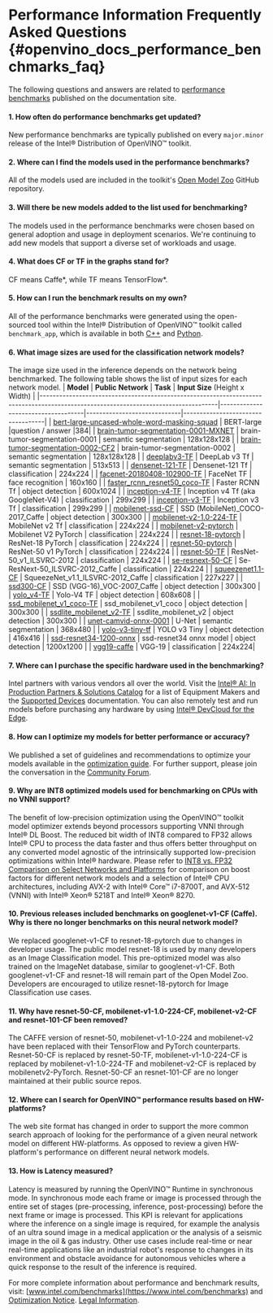 # Performance Information Frequently Asked Questions {#openvino_docs_performance_benchmarks_faq}

The following questions and answers are related to [performance benchmarks](./performance_benchmarks.md) published on the documentation site.

#### 1. How often do performance benchmarks get updated?
New performance benchmarks are typically published on every `major.minor` release of the Intel® Distribution of OpenVINO™ toolkit.

#### 2. Where can I find the models used in the performance benchmarks?
All of the models used are included in the toolkit's [Open Model Zoo](https://github.com/openvinotoolkit/open_model_zoo) GitHub repository. 

#### 3. Will there be new models added to the list used for benchmarking?
The models used in the performance benchmarks were chosen based on general adoption and usage in deployment scenarios. We're continuing to add new models that support a diverse set of workloads and usage.

#### 4. What does CF or TF in the graphs stand for?
CF means Caffe*, while TF means TensorFlow*.

#### 5. How can I run the benchmark results on my own?
All of the performance benchmarks were generated using the open-sourced tool within the Intel® Distribution of OpenVINO™ toolkit called `benchmark_app`, which is available in both [C++](../../samples/cpp/benchmark_app/README.md) and [Python](../../tools/benchmark_tool/README.md). 

#### 6. What image sizes are used for the classification network models?
The image size used in the inference depends on the network being benchmarked. The following table shows the list of input sizes for each network model.
|   **Model**																														 |   **Public Network**               |     **Task**                | **Input Size** (Height x Width)   |
|------------------------------------------------------------------------------------------------------------------------------------|------------------------------------|-----------------------------|-----------------------------------|
| [bert-large-uncased-whole-word-masking-squad](https://github.com/openvinotoolkit/open_model_zoo/tree/develop/models/intel/bert-large-uncased-whole-word-masking-squad-int8-0001) | BERT-large	|question / answer	|384|
| [brain-tumor-segmentation-0001-MXNET](https://github.com/openvinotoolkit/open_model_zoo/tree/master/models/public/brain-tumor-segmentation-0001) | brain-tumor-segmentation-0001 | semantic segmentation       | 128x128x128 |
| [brain-tumor-segmentation-0002-CF2](https://github.com/openvinotoolkit/open_model_zoo/tree/master/models/public/brain-tumor-segmentation-0002)   | brain-tumor-segmentation-0002 | semantic segmentation       | 128x128x128 |
| [deeplabv3-TF](https://github.com/openvinotoolkit/open_model_zoo/tree/master/models/public/deeplabv3)                                    |	DeepLab v3 Tf	                      | semantic segmentation	    | 513x513                          |
| [densenet-121-TF](https://github.com/openvinotoolkit/open_model_zoo/tree/master/models/public/densenet-121-tf)                  | Densenet-121 Tf	                      | classification	            | 224x224                 |
| [facenet-20180408-102900-TF](https://github.com/openvinotoolkit/open_model_zoo/tree/master/models/public/facenet-20180408-102900)        | FaceNet TF                            | face recognition            | 160x160                        |
| [faster_rcnn_resnet50_coco-TF](https://github.com/openvinotoolkit/open_model_zoo/tree/master/models/public/faster_rcnn_resnet50_coco)    | Faster RCNN Tf                        | object detection            | 600x1024					     |
| [inception-v4-TF](https://github.com/openvinotoolkit/open_model_zoo/tree/develop/models/public/googlenet-v4-tf)				  | Inception v4 Tf (aka GoogleNet-V4)    | classification              | 299x299				  |
| [inception-v3-TF](https://github.com/openvinotoolkit/open_model_zoo/tree/master/models/public/googlenet-v3)							  | Inception v3 Tf                       | classification              | 299x299				  |
| [mobilenet-ssd-CF](https://github.com/openvinotoolkit/open_model_zoo/tree/master/models/public/mobilenet-ssd)						      | SSD (MobileNet)_COCO-2017_Caffe       | object detection            | 300x300						 |
| [mobilenet-v2-1.0-224-TF](https://github.com/openvinotoolkit/open_model_zoo/tree/master/models/public/mobilenet-v2-1.0-224)			  | MobileNet v2 Tf                       | classification              | 224x224						 |
| [mobilenet-v2-pytorch](https://github.com/openvinotoolkit/open_model_zoo/tree/master/models/public/mobilenet-v2-pytorch )		  | Mobilenet V2 PyTorch                  | classification              | 224x224					     |
| [resnet-18-pytorch](https://github.com/openvinotoolkit/open_model_zoo/tree/master/models/public/resnet-18-pytorch)		  			      | ResNet-18 PyTorch                     | classification              | 224x224						 |
| [resnet-50-pytorch](https://github.com/openvinotoolkit/open_model_zoo/tree/master/models/public/resnet-50-pytorch)              | ResNet-50 v1 PyTorch                  | classification              | 224x224                        |
| [resnet-50-TF](https://github.com/openvinotoolkit/open_model_zoo/tree/master/models/public/resnet-50-tf)								  | ResNet-50_v1_ILSVRC-2012              | classification              | 224x224						 |
| [se-resnext-50-CF](https://github.com/openvinotoolkit/open_model_zoo/tree/master/models/public/se-resnext-50)						      | Se-ResNext-50_ILSVRC-2012_Caffe       | classification              | 224x224						 |
| [squeezenet1.1-CF](https://github.com/openvinotoolkit/open_model_zoo/tree/master/models/public/squeezenet1.1)						      | SqueezeNet_v1.1_ILSVRC-2012_Caffe     | classification              | 227x227						 |
| [ssd300-CF](https://github.com/openvinotoolkit/open_model_zoo/tree/master/models/public/ssd300)										  | SSD (VGG-16)_VOC-2007_Caffe           | object detection            | 300x300						 |
| [yolo_v4-TF](https://github.com/openvinotoolkit/open_model_zoo/tree/master/models/public/yolo-v4-tf)                            | Yolo-V4 TF                            |	object detection	        | 608x608                        |
| [ssd_mobilenet_v1_coco-TF](https://github.com/openvinotoolkit/open_model_zoo/tree/master/models/public/ssd_mobilenet_v1_coco)   | ssd_mobilenet_v1_coco                 | object detection            | 300x300                        |
| [ssdlite_mobilenet_v2-TF](https://github.com/openvinotoolkit/open_model_zoo/tree/master/models/public/ssdlite_mobilenet_v2)     | ssdlite_mobilenet_v2                  | object detection            | 300x300                        |
| [unet-camvid-onnx-0001](https://github.com/openvinotoolkit/open_model_zoo/blob/master/models/intel/unet-camvid-onnx-0001/description/unet-camvid-onnx-0001.md) | U-Net  | semantic segmentation       | 368x480                        |
| [yolo-v3-tiny-tf](https://github.com/openvinotoolkit/open_model_zoo/tree/develop/models/public/yolo-v3-tiny-tf)                 | YOLO v3 Tiny                          | object detection            | 416x416 |
| [ssd-resnet34-1200-onnx](https://github.com/openvinotoolkit/open_model_zoo/tree/develop/models/public/ssd-resnet34-1200-onnx)   | ssd-resnet34 onnx model               | object detection            | 1200x1200 |
| [vgg19-caffe](https://github.com/openvinotoolkit/open_model_zoo/tree/master/models/public/vgg19-caffe2)                         | VGG-19                                | classification              | 224x224|
 
#### 7. Where can I purchase the specific hardware used in the benchmarking?
Intel partners with various vendors all over the world. Visit the [Intel® AI: In Production Partners & Solutions Catalog](https://www.intel.com/content/www/us/en/internet-of-things/ai-in-production/partners-solutions-catalog.html) for a list of Equipment Makers and the [Supported Devices](../OV_Runtime_UG/supported_plugins/Supported_Devices.md) documentation. You can also remotely test and run models before purchasing any hardware by using [Intel® DevCloud for the Edge](http://devcloud.intel.com/edge/).

#### 8. How can I optimize my models for better performance or accuracy?
We published a set of guidelines and recommendations to optimize your models available in the [optimization guide](../optimization_guide/dldt_optimization_guide.md). For further support, please join the conversation in the [Community Forum](https://software.intel.com/en-us/forums/intel-distribution-of-openvino-toolkit).

#### 9. Why are INT8 optimized models used for benchmarking on CPUs with no VNNI support?
The benefit of low-precision optimization using the OpenVINO™ toolkit model optimizer extends beyond processors supporting VNNI through Intel® DL Boost. The reduced bit width of INT8 compared to FP32 allows Intel® CPU to process the data faster and thus offers better throughput on any converted model agnostic of the intrinsically supported low-precision optimizations within Intel® hardware. Please refer to [INT8 vs. FP32 Comparison on Select Networks and Platforms](performance_int8_vs_fp32.md) for comparison on boost factors for different network models and a selection of Intel® CPU architectures, including AVX-2 with Intel® Core™ i7-8700T, and AVX-512 (VNNI) with Intel® Xeon® 5218T and Intel® Xeon® 8270.

#### 10. Previous releases included benchmarks on googlenet-v1-CF (Caffe). Why is there no longer benchmarks on this neural network model?
We replaced googlenet-v1-CF to resnet-18-pytorch due to changes in developer usage. The public model resnet-18 is used by many developers as an Image Classification model. This pre-optimized model was also trained on the ImageNet database, similar to googlenet-v1-CF. Both googlenet-v1-CF and resnet-18 will remain part of the Open Model Zoo. Developers are encouraged to utilize resnet-18-pytorch for Image Classification use cases.

#### 11. Why have resnet-50-CF, mobilenet-v1-1.0-224-CF, mobilenet-v2-CF and resnet-101-CF been removed?
The CAFFE version of resnet-50, mobilenet-v1-1.0-224 and mobilenet-v2 have been replaced with their TensorFlow and PyTorch counterparts. Resnet-50-CF is replaced by resnet-50-TF, mobilenet-v1-1.0-224-CF is replaced by mobilenet-v1-1.0-224-TF and mobilenet-v2-CF is replaced by mobilenetv2-PyTorch. Resnet-50-CF an resnet-101-CF are no longer maintained at their public source repos.

#### 12. Where can I search for OpenVINO™ performance results based on HW-platforms?
The web site format has changed in order to support the more common search approach of looking for the performance of a given neural network model on different HW-platforms. As opposed to review a given HW-platform's performance on different neural network models.

#### 13. How is Latency measured?
Latency is measured by running the OpenVINO™ Runtime in synchronous mode. In synchronous mode each frame or image is processed through the entire set of stages (pre-processing, inference, post-processing) before the next frame or image is processed. This KPI is relevant for applications where the inference on a single image is required, for example the analysis of an ultra sound image in a medical application or the analysis of a seismic image in the oil & gas industry. Other use cases include real-time or near real-time applications like an industrial robot's response to changes in its environment and obstacle avoidance for autonomous vehicles where a quick response to the result of the inference is required.

For more complete information about performance and benchmark results, visit: [www.intel.com/benchmarks](https://www.intel.com/benchmarks) and [Optimization Notice](https://software.intel.com/articles/optimization-notice). [Legal Information](../Legal_Information.md).
